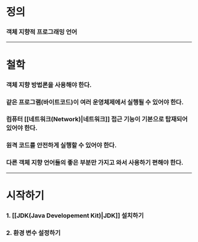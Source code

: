 # 정의
### 객체 지향적 프로그래밍 언어

---

# 철학
### 객체 지향 방법론을 사용해야 한다.
### 같은 프로그램(바이트코드)이 여러 운영체제에서 실행될 수 있어야 한다.
### 컴퓨터 [[네트워크(Network)|네트워크]] 접근 기능이 기본으로 탑재되어 있어야 한다.
### 원격 코드를 안전하게 실행할 수 있어야 한다.
### 다른 객체 지향 언어들의 좋은 부분만 가지고 와서 사용하기 편해야 한다.

---

# 시작하기
### 1. [[JDK(Java Developement Kit)|JDK]] 설치하기
###  2. 환경 변수 설정하기